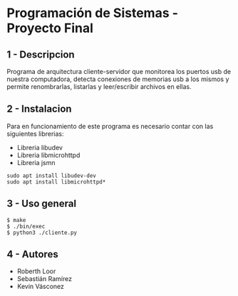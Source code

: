 Programación de Sistemas - Proyecto Final
======================


1 - Descripcion
---------------
Programa de arquitectura cliente-servidor que monitorea los puertos usb de nuestra computadora, detecta conexiones de memorias usb a los mismos
y permite renombrarlas, listarlas y leer/escribir archivos en ellas.



2 - Instalacion
----------------
Para en funcionamiento de este programa es necesario contar con las siguientes librerias:

* Libreria libudev
* Libreria libmicrohttpd
* Libreria jsmn

```
sudo apt install libudev-dev
sudo apt install libmicrohttpd*
```

3 - Uso general
----------------
```
$ make
$ ./bin/exec
$ python3 ./cliente.py
```

4 - Autores
-----------

* Roberth Loor
* Sebastián Ramírez
* Kevin Vásconez
